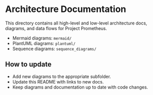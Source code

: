 # Architecture Documentation

This directory contains all high-level and low-level architecture docs, diagrams, and data flows for Project Prometheus.

- Mermaid diagrams: `mermaid/`
- PlantUML diagrams: `plantuml/`
- Sequence diagrams: `sequence_diagrams/`

## How to update
- Add new diagrams to the appropriate subfolder.
- Update this README with links to new docs.
- Keep diagrams and documentation up to date with code changes. 
